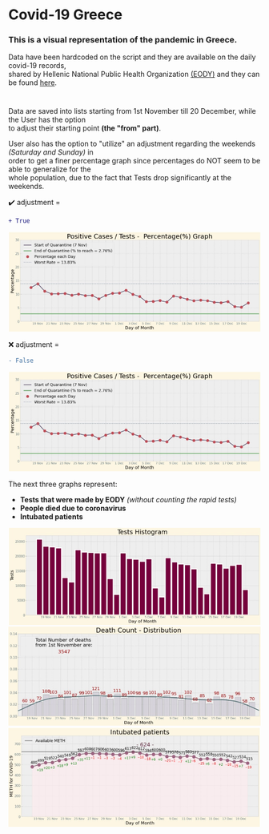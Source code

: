 # Covid-19 Greece

### **This is a visual representation of the pandemic in Greece.**<br/>
Data have been hardcoded on the script and they are available on the daily covid-19 records,<br/>
shared by Hellenic National Public Health Organization [(EODY)](https://eody.gov.gr/) and they can be found [here](https://eody.gov.gr/epidimiologika-statistika-dedomena/ektheseis-covid-19/).

#
Data are saved into lists starting from 1st November till 20 December, while the User has the option<br/> 
to adjust their starting point **(the "from" part)**.

User also has the option to "utilize" an adjustment regarding the weekends *(Saturday and Sunday)* in<br/>
order to get a finer percentage graph since percentages do NOT seem to be able to generalize for the<br/> 
whole population, due to the fact that Tests drop significantly at the weekends. 

:heavy_check_mark: adjustment = 
```diff 
+ True 
```
![Image](/images/Percentage_graph.jpg)

:x: adjustment =
```diff 
- False 
```
![Image](/images/Percentage_graph.jpg)

The next three graphs represent: 
- **Tests that were made by EODY** *(without counting the rapid tests)* 
- **People died due to coronavirus**
- **Intubated patients**

![Image](/images/Tests.jpg)
![Image](/images/Deaths.jpg)
![Image](/images/Intubated_patients.jpg)

#
